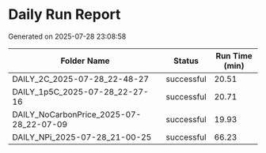 # Daily Run Report
Generated on 2025-07-28 23:08:58

| Folder Name | Status     | Run Time (min) |
|-------------|------------|----------------|
| DAILY_2C_2025-07-28_22-48-27 | successful | 20.51 |
| DAILY_1p5C_2025-07-28_22-27-16 | successful | 20.71 |
| DAILY_NoCarbonPrice_2025-07-28_22-07-09 | successful | 19.93 |
| DAILY_NPi_2025-07-28_21-00-25 | successful | 66.23 |